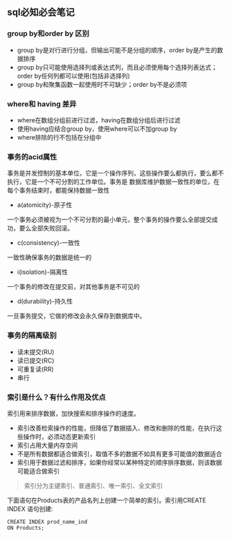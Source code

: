 ## sql必知必会笔记
### group by和order by 区别
+ group by是对行进行分组，但输出可能不是分组的顺序，order by是产生的数据排序
+ group by只可能使用选择列或表达式列，而且必须使用每个选择列表达式；order by任何列都可以使用(包括非选择列)
+ group by和聚集函数一起使用时不可缺少；order by不是必须项

### where和 having 差异
+ where在数组分组前进行过滤，having在数组分组后进行过滤
+ 使用having应结合group by，使用where可以不加group by
+ where排除的行不包括在分组中

### 事务的acid属性
事务是并发控制的基本单位，它是一个操作序列，这些操作要么都执行，要么都不执行，它是一个不可分割的工作单位。事务是
数据库维护数据一致性的单位，在每个事务结束时，都能保持数据一致性

+ a(atomicity)-原子性

一个事务必须被视为一个不可分割的最小单元，整个事务的操作要么全部提交成功，要么全部失败回滚。

+ c(consistency)-一致性

一致性确保事务的数据是统一的
+ i(isolation)-隔离性

一个事务的修改在提交前，对其他事务是不可见的
+ d(durability)-持久性

一旦事务提交，它做的修改会永久保存到数据库中。
### 事务的隔离级别
+ 读未提交(RU) 
+ 读已提交(RC)
+ 可重复读(RR)
+ 串行

### 索引是什么？有什么作用及优点
索引用来排序数据，加快搜索和排序操作的速度。
+ 索引改善检索操作的性能，但降低了数据插入、修改和删除的性能，在执行这些操作时，必须动态更新索引
+ 索引占用大量内存空间
+ 不是所有数据都适合做索引，取值不多的数据不如具有更多可能值的数据适合
+ 索引用于数据过滤和排序，如果你经常以某种特定的顺序排序数据，则该数据可能适合做索引

> 索引分为主键索引、普通索引、唯一索引、全文索引

下面语句在Products表的产品名列上创建一个简单的索引。索引用CREATE INDEX 语句创建:
```
CREATE INDEX prod_name_ind 
ON Products;
```